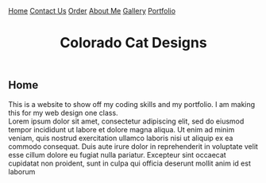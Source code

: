 <!doctype html>
<html lang="en">
   
    
<head>
    <title>Colorado Cat Designs </title>
    <link rel="stylesheet" href="MeyersC_WebsitePortfolio.css">
    <nav>
        <a href="MeyersC_WebsitePortfolio.html">Home</a>
        <a href="MeyersC_WebsiteContactUs.html">Contact Us</a>
        <a href="MeyersC_WebsiteOrder.html">Order</a>
        <a href="">About Me</a>
        <a href="MeyersC_WebsiteArt.html">Gallery</a>
        <a href="">Portfolio</a>
    </nav>

</head>
<header>
    <h1>Colorado Cat Designs</h1>
</header>
<body>
    <h2> Home </h2>
    <p>This is a website to show off my coding skills and my portfolio. I am making this for my web design one class.<br>Lorem ipsum dolor sit amet, consectetur adipiscing elit, sed do eiusmod tempor incididunt ut labore et dolore magna aliqua. Ut enim ad minim veniam, quis nostrud exercitation ullamco laboris nisi ut aliquip ex ea commodo consequat. Duis aute irure dolor in reprehenderit in voluptate velit esse cillum dolore eu fugiat nulla pariatur. Excepteur sint occaecat cupidatat non proident, sunt in culpa qui officia deserunt mollit anim id est laborum</p>
    
</body>

</html>
